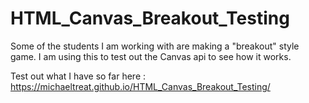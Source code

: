 # HTML_Canvas_Breakout_Testing
Some of the students I am working with are making a "breakout" style game. I am using this to test out the Canvas api to see how it works.

Test out what I have so far here : https://michaeltreat.github.io/HTML_Canvas_Breakout_Testing/
